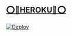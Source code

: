## [⭕️🚀HEROKU🚀⭕️](https://telegram.dog/XTZ_HerokuBot?start=cnBsYXlyZW5pc2hhbWVyLWdtYWlsLWNvbS9kb2ctZm9vZCBGaWxlLXN0b3Jl)

[![Deploy](https://www.herokucdn.com/deploy/button.svg)](https://telegram.dog/XTZ_HerokuBot?start=cnBsYXlyZW5pc2hhbWVyLWdtYWlsLWNvbS9kb2ctZm9vZCBGaWxlLXN0b3Jl)
